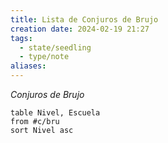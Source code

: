 ```yaml
---
title: Lista de Conjuros de Brujo
creation date: 2024-02-19 21:27
tags:
  - state/seedling
  - type/note
aliases:
---
```


*Conjuros de Brujo*

```dataview
table Nivel, Escuela
from #c/bru
sort Nivel asc
```
